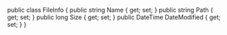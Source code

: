 public class FileInfo
{
    public string Name { get; set; }
    public string Path { get; set; }
    public long Size { get; set; }
    public DateTime DateModified { get; set; }
}
